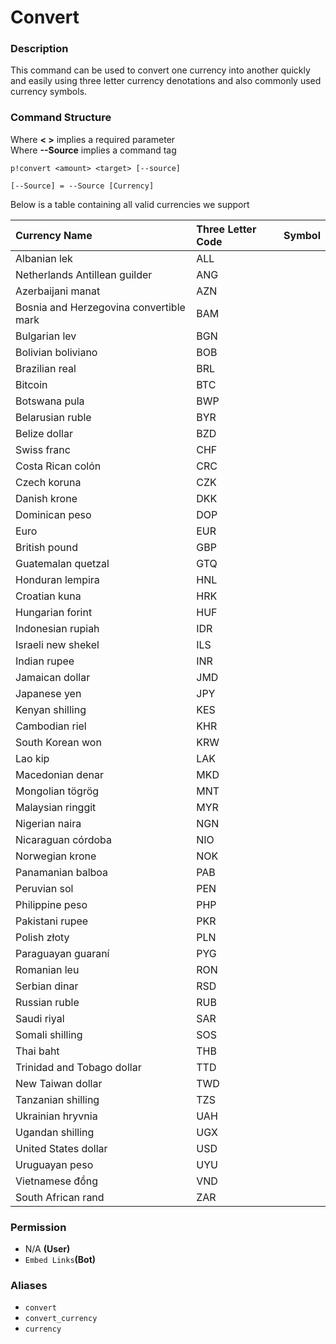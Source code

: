 # Convert

### Description

This command can be used to convert one currency into another quickly and easily using three letter currency denotations and also commonly used currency symbols.

### Command Structure

Where **&lt; &gt;** implies a required parameter  
Where **--Source** implies a command tag 

```text
p!convert <amount> <target> [--source]
```

```text
[--Source] = --Source [Currency]
```

Below is a table containing all valid currencies we support

| Currency Name | Three Letter Code | Symbol |
| :--- | :--- | :--- |
| Albanian lek | ALL |  |
| Netherlands Antillean guilder | ANG |  |
| Azerbaijani manat | AZN |  |
| Bosnia and Herzegovina convertible mark | BAM |  |
| Bulgarian lev | BGN |  |
| Bolivian boliviano | BOB |  |
| Brazilian real | BRL |  |
| Bitcoin | BTC |  |
| Botswana pula | BWP |  |
| Belarusian ruble | BYR |  |
| Belize dollar | BZD |  |
| Swiss franc | CHF |  |
| Costa Rican colón | CRC |  |
| Czech koruna | CZK |  |
| Danish krone | DKK |  |
| Dominican peso | DOP |  |
| Euro | EUR |  |
| British pound | GBP |  |
| Guatemalan quetzal | GTQ |  |
| Honduran lempira | HNL |  |
| Croatian kuna | HRK |  |
| Hungarian forint | HUF |  |
| Indonesian rupiah | IDR |  |
| Israeli new shekel | ILS |  |
| Indian rupee | INR |  |
| Jamaican dollar | JMD |  |
| Japanese yen | JPY |  |
| Kenyan shilling | KES |  |
| Cambodian riel | KHR |  |
| South Korean won | KRW |  |
| Lao kip | LAK |  |
| Macedonian denar | MKD |  |
| Mongolian tögrög | MNT |  |
| Malaysian ringgit | MYR |  |
| Nigerian naira | NGN |  |
| Nicaraguan córdoba | NIO |  |
| Norwegian krone | NOK |  |
| Panamanian balboa | PAB |  |
| Peruvian sol | PEN |  |
| Philippine peso | PHP |  |
| Pakistani rupee | PKR |  |
| Polish złoty | PLN |  |
| Paraguayan guaraní | PYG |  |
| Romanian leu | RON |  |
| Serbian dinar | RSD |  |
| Russian ruble | RUB |  |
| Saudi riyal | SAR |  |
| Somali shilling | SOS |  |
| Thai baht | THB |  |
| Trinidad and Tobago dollar | TTD |  |
| New Taiwan dollar | TWD |  |
| Tanzanian shilling | TZS |  |
| Ukrainian hryvnia | UAH |  |
| Ugandan shilling | UGX |  |
| United States dollar | USD |  |
| Uruguayan peso | UYU |  |
| Vietnamese đồng | VND |  |
| South African rand | ZAR |  |

### **Permission**

* N/A **\(User\)**
* `Embed Links`**\(Bot\)**

### Aliases

* `convert`
* `convert_currency`
* `currency`

